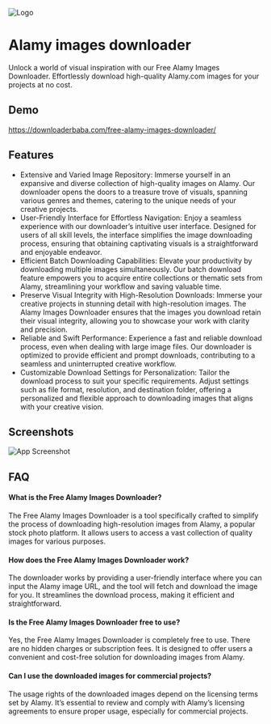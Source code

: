 
![Logo](https://downloaderbaba.com/wp-content/uploads/2023/11/logo-150.png)


# Alamy images downloader

Unlock a world of visual inspiration with our Free Alamy Images Downloader. Effortlessly download high-quality Alamy.com images for your projects at no cost.

## Demo

https://downloaderbaba.com/free-alamy-images-downloader/


## Features

- Extensive and Varied Image Repository: Immerse yourself in an expansive and diverse collection of high-quality images on Alamy. Our downloader opens the doors to a treasure trove of visuals, spanning various genres and themes, catering to the unique needs of your creative projects.
- User-Friendly Interface for Effortless Navigation: Enjoy a seamless experience with our downloader’s intuitive user interface. Designed for users of all skill levels, the interface simplifies the image downloading process, ensuring that obtaining captivating visuals is a straightforward and enjoyable endeavor.
- Efficient Batch Downloading Capabilities: Elevate your productivity by downloading multiple images simultaneously. Our batch download feature empowers you to acquire entire collections or thematic sets from Alamy, streamlining your workflow and saving valuable time.
- Preserve Visual Integrity with High-Resolution Downloads: Immerse your creative projects in stunning detail with high-resolution images. The Alamy Images Downloader ensures that the images you download retain their visual integrity, allowing you to showcase your work with clarity and precision.
- Reliable and Swift Performance: Experience a fast and reliable download process, even when dealing with large image files. Our downloader is optimized to provide efficient and prompt downloads, contributing to a seamless and uninterrupted creative workflow.
- Customizable Download Settings for Personalization: Tailor the download process to suit your specific requirements. Adjust settings such as file format, resolution, and destination folder, offering a personalized and flexible approach to downloading images that aligns with your creative vision.


## Screenshots

![App Screenshot](https://i.ibb.co/NSKRsbn/Alamy-images-downloader.png)


## FAQ

####  What is the Free Alamy Images Downloader?

The Free Alamy Images Downloader is a tool specifically crafted to simplify the process of downloading high-resolution images from Alamy, a popular stock photo platform. It allows users to access a vast collection of quality images for various purposes.

#### How does the Free Alamy Images Downloader work?

The downloader works by providing a user-friendly interface where you can input the Alamy image URL, and the tool will fetch and download the image for you. It streamlines the download process, making it efficient and straightforward.

####  Is the Free Alamy Images Downloader free to use?

Yes, the Free Alamy Images Downloader is completely free to use. There are no hidden charges or subscription fees. It is designed to offer users a convenient and cost-free solution for downloading images from Alamy.

#### Can I use the downloaded images for commercial projects? 

The usage rights of the downloaded images depend on the licensing terms set by Alamy. It’s essential to review and comply with Alamy’s licensing agreements to ensure proper usage, especially for commercial projects.
